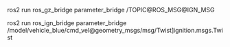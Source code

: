 ros2 run ros_gz_bridge parameter_bridge /TOPIC@ROS_MSG@IGN_MSG

ros2 run ros_ign_bridge parameter_bridge /model/vehicle_blue/cmd_vel@geometry_msgs/msg/Twist]ignition.msgs.Twist
